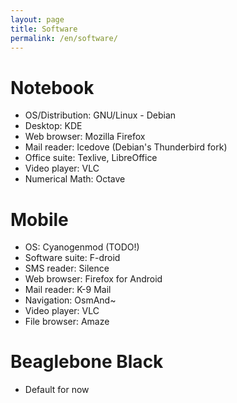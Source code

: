 ```yaml
---
layout: page
title: Software
permalink: /en/software/
---
```


# Notebook
* OS/Distribution: GNU/Linux - Debian
* Desktop: KDE
* Web browser: Mozilla Firefox
* Mail reader: Icedove (Debian's Thunderbird fork)
* Office suite: Texlive, LibreOffice
* Video player: VLC
* Numerical Math: Octave

# Mobile
* OS: Cyanogenmod (TODO!)
* Software suite: F-droid
* SMS reader: Silence
* Web browser: Firefox for Android
* Mail reader: K-9 Mail
* Navigation: OsmAnd~
* Video player: VLC
* File browser: Amaze

# Beaglebone Black
* Default for now
